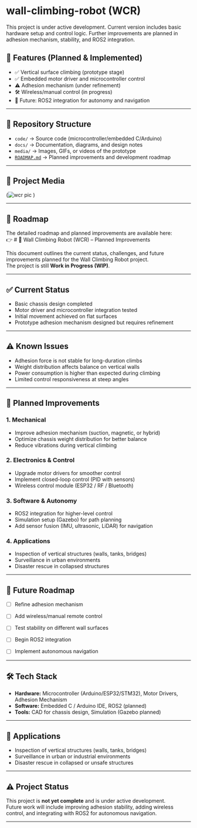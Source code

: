 # wall-climbing-robot (WCR)
This project is under active development. Current version includes basic hardware setup 
and control logic. Further improvements are planned in adhesion mechanism, stability, and 
ROS2 integration.
## 🚀 Features (Planned & Implemented)
- ✅ Vertical surface climbing (prototype stage)  
- ✅ Embedded motor driver and microcontroller control  
- ⚠️ Adhesion mechanism (under refinement)  
- 🛠️ Wireless/manual control (in progress)  
- 🔮 Future: ROS2 integration for autonomy and navigation  

---

## 📂 Repository Structure
- `code/` → Source code (microcontroller/embedded C/Arduino)  
- `docs/` → Documentation, diagrams, and design notes  
- `media/` → Images, GIFs, or videos of the prototype  
- [`ROADMAP.md`](ROADMAP.md) → Planned improvements and development roadmap  

---

## 📸 Project Media
(![wcr pic](https://github.com/user-attachments/assets/b96278e8-287f-43e3-bd08-ce1a23ac6ce1)
)

---

## 📅 Roadmap
The detailed roadmap and planned improvements are available here:  
👉 # 🧗 Wall Climbing Robot (WCR) – Planned Improvements

This document outlines the current status, challenges, and future improvements planned for the Wall Climbing Robot project.  
The project is still **Work in Progress (WIP)**.

---

## ✅ Current Status
- Basic chassis design completed  
- Motor driver and microcontroller integration tested  
- Initial movement achieved on flat surfaces  
- Prototype adhesion mechanism designed but requires refinement  

---

## ⚠️ Known Issues
- Adhesion force is not stable for long-duration climbs  
- Weight distribution affects balance on vertical walls  
- Power consumption is higher than expected during climbing  
- Limited control responsiveness at steep angles  

---

## 🚀 Planned Improvements
### 1. Mechanical
- Improve adhesion mechanism (suction, magnetic, or hybrid)  
- Optimize chassis weight distribution for better balance  
- Reduce vibrations during vertical climbing  

### 2. Electronics & Control
- Upgrade motor drivers for smoother control  
- Implement closed-loop control (PID with sensors)  
- Wireless control module (ESP32 / RF / Bluetooth)  

### 3. Software & Autonomy
- ROS2 integration for higher-level control  
- Simulation setup (Gazebo) for path planning  
- Add sensor fusion (IMU, ultrasonic, LiDAR) for navigation  

### 4. Applications
- Inspection of vertical structures (walls, tanks, bridges)  
- Surveillance in urban environments  
- Disaster rescue in collapsed structures  

---

## 📅 Future Roadmap
- [ ] Refine adhesion mechanism  
- [ ] Add wireless/manual remote control  
- [ ] Test stability on different wall surfaces  
- [ ] Begin ROS2 integration  
- [ ] Implement autonomous navigation  


---

## 🛠️ Tech Stack
- **Hardware:** Microcontroller (Arduino/ESP32/STM32), Motor Drivers, Adhesion Mechanism  
- **Software:** Embedded C / Arduino IDE, ROS2 (planned)  
- **Tools:** CAD for chassis design, Simulation (Gazebo planned)  

---

## 📌 Applications
- Inspection of vertical structures (walls, tanks, bridges)  
- Surveillance in urban or industrial environments  
- Disaster rescue in collapsed or unsafe structures  

---

## ⚠️ Project Status
This project is **not yet complete** and is under active development.  
Future work will include improving adhesion stability, adding wireless control, and integrating with ROS2 for autonomous navigation.  

---
